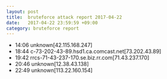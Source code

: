 ```yaml
---
layout: post
title:  bruteforce attack report 2017-04-22
date:   2017-04-22 23:59:59 +09:00
category: bruteforce report
---
```


* 14:06 unknown[42.115.168.247]
* 18:44 c-73-202-43-89.hsd1.ca.comcast.net[73.202.43.89]
* 19:42 rrcs-71-43-237-170.se.biz.rr.com[71.43.237.170]
* 20:46 unknown[12.38.43.138]
* 22:49 unknown[113.22.160.154]
